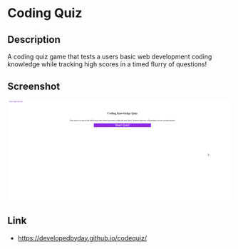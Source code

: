 # Coding Quiz

## Description
A coding quiz game that tests a users basic web development coding knowledge while tracking high scores in a timed flurry of questions!

## Screenshot
![Screenshot](/assets/images/screenshot.png)
## Link
* https://developedbyday.github.io/codequiz/


